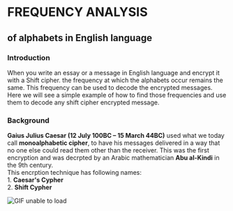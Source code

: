 <h1>FREQUENCY ANALYSIS</h1>
<h2>of alphabets in English language</h2>
<h3>Introduction</h3>
When you write an essay or a message in English language and encrypt it with a Shift cipher. the frequency at which the alphabets occur remains the same. This frequency can be used to decode the encrypted messages. Here we will see a simple example of how to find those frequencies and use them to decode any shift cipher encrypted message.
<h3>Background</h3>
<p><b>Gaius Julius Caesar (12 July 100BC – 15 March 44BC)</b> used what we today call <b>monoalphabetic cipher</b>, to have his messages delivered in a way that no one else could read them other than the receiver. This was the first encryption and was decrpted by an Arabic mathematician <b>Abu al-Kindi</b> in the 9th century.<br>
This encrption technique has following names:<br>
1. <b>Caesar's Cypher</b> <br>
2. <b>Shift Cypher</b> <br>
</p>

![GIF unable to load](https://bournetocode.com/projects/8-CS-Cryptography/pages/img/Caeser.gif)
